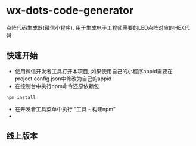 # wx-dots-code-generator
点阵代码生成器(微信小程序), 用于生成电子工程师需要的LED点阵对应的HEX代码
## 快速开始
- 使用微信开发者工具打开本项目, 如果使用自己的小程序appid需要在project.config.json中修改为自己的appid
- 在控制台中执行npm命令还原依赖包
```
npm install
```
- 在开发者工具菜单中执行 “工具 - 构建npm”
- 
## 线上版本
